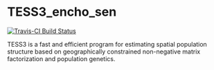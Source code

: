 # TESS3_encho_sen
[![Travis-CI Build Status](https://travis-ci.org/cayek/TESS3_encho_sen.svg?branch=master)](https://travis-ci.org/cayek/TESS3_encho_sen)

TESS3 is a fast and efficient program for estimating spatial population structure based on geographically constrained non-negative matrix factorization and population genetics.
